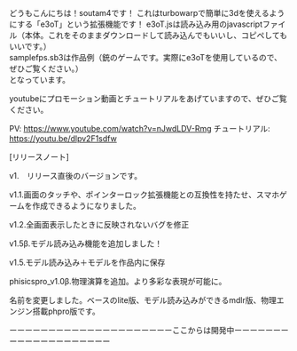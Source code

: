 どうもこんにちは！soutam4です！
これはturbowarpで簡単に3dを使えるようにする「e3oT」という拡張機能です！
  e3oT.jsは読み込み用のjavascriptファイル（本体。これをそのままダウンロードして読み込んでもいいし、コピペしてもいいです。）  
  samplefps.sb3は作品例（銃のゲームです。実際にe3oTを使用しているので、ぜひご覧ください。）  
となっています。



youtubeにプロモーション動画とチュートリアルをあげていますので、ぜひご覧ください。

PV: https://www.youtube.com/watch?v=nJwdLDV-Rmg
チュートリアル: https://youtu.be/dlpv2F1sdfw



[リリースノート]

v1.　リリース直後のバージョンです。

v1.1.画面のタッチや、ポインターロック拡張機能との互換性を持たせ、スマホゲームを作成できるようになりました。

v1.2.全画面表示したときに反映されないバグを修正

v1.5β.モデル読み込み機能を追加しました！

v1.5.モデル読み込み＋モデルを作品内に保存

phisicspro_v1.0β.物理演算を追加。より多彩な表現が可能に。

名前を変更しました。ベースのlite版、モデル読み込みができるmdlr版、物理エンジン搭載phpro版です。

ーーーーーーーーーーーーーーーーーーーーーここからは開発中ーーーーーーーーーーーーーーーーーーーー


